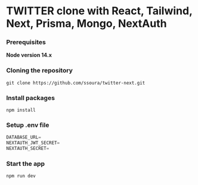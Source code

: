 # TWITTER clone with React, Tailwind, Next, Prisma, Mongo, NextAuth

### Prerequisites

**Node version 14.x**

### Cloning the repository

```shell
git clone https://github.com/ssoura/twitter-next.git
```

### Install packages

```shell
npm install
```

### Setup .env file

```js
DATABASE_URL=
NEXTAUTH_JWT_SECRET=
NEXTAUTH_SECRET=
```

### Start the app

```shell
npm run dev
```
